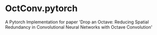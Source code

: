 # OctConv.pytorch
A Pytorch Implementation for paper 'Drop an Octave: Reducing Spatial Redundancy in Convolutional Neural Networks with Octave Convolution'
